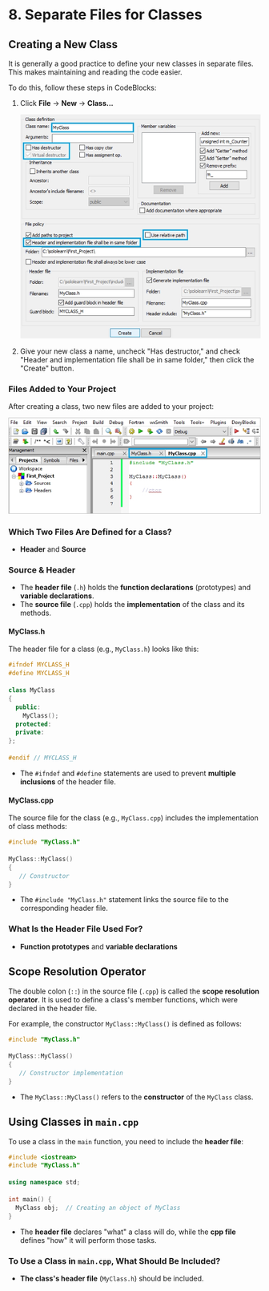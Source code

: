 # 8. Separate Files for Classes

## Creating a New Class

It is generally a good practice to define your new classes in separate files. This makes maintaining and reading the code easier.

To do this, follow these steps in CodeBlocks:

1. Click **File** -> **New** -> **Class...**

   ![alt text](image.png)

2. Give your new class a name, uncheck "Has destructor," and check "Header and implementation file shall be in same folder," then click the "Create" button.

### Files Added to Your Project

After creating a class, two new files are added to your project:

   ![alt text](image-1.png)

### Which Two Files Are Defined for a Class?

- **Header** and **Source**

### Source & Header

- The **header file** (`.h`) holds the **function declarations** (prototypes) and **variable declarations**.
- The **source file** (`.cpp`) holds the **implementation** of the class and its methods.

#### MyClass.h

The header file for a class (e.g., `MyClass.h`) looks like this:

```cpp
#ifndef MYCLASS_H
#define MYCLASS_H

class MyClass
{
  public:
    MyClass();
  protected:
  private:
};

#endif // MYCLASS_H
```

- The `#ifndef` and `#define` statements are used to prevent **multiple inclusions** of the header file.

#### MyClass.cpp

The source file for the class (e.g., `MyClass.cpp`) includes the implementation of class methods:

```cpp
#include "MyClass.h"

MyClass::MyClass()
{
   // Constructor
}
```

- The `#include "MyClass.h"` statement links the source file to the corresponding header file.

### What Is the Header File Used For?

- **Function prototypes** and **variable declarations**

## Scope Resolution Operator

The double colon (`::`) in the source file (`.cpp`) is called the **scope resolution operator**. It is used to define a class's member functions, which were declared in the header file.

For example, the constructor `MyClass::MyClass()` is defined as follows:

```cpp
#include "MyClass.h"

MyClass::MyClass()
{
   // Constructor implementation
}
```

- The `MyClass::MyClass()` refers to the **constructor** of the `MyClass` class.

## Using Classes in `main.cpp`

To use a class in the `main` function, you need to include the **header file**:

```cpp
#include <iostream>
#include "MyClass.h"

using namespace std;

int main() {
  MyClass obj;  // Creating an object of MyClass
}
```

- The **header file** declares "what" a class will do, while the **cpp file** defines "how" it will perform those tasks.

### To Use a Class in `main.cpp`, What Should Be Included?

- **The class's header file** (`MyClass.h`) should be included.